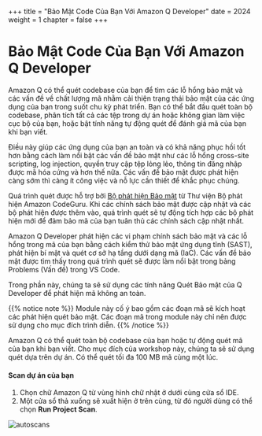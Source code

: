 +++
title = "Bảo Mật Code Của Bạn Với Amazon Q Developer"
date = 2024
weight = 1
chapter = false
+++

# Bảo Mật Code Của Bạn Với Amazon Q Developer

Amazon Q có thể quét codebase của bạn để tìm các lỗ hổng bảo mật và các vấn đề về chất lượng mã nhằm cải thiện trạng thái bảo mật của các ứng dụng của bạn trong suốt chu kỳ phát triển. Bạn có thể bắt đầu quét toàn bộ codebase, phân tích tất cả các tệp trong dự án hoặc không gian làm việc cục bộ của bạn, hoặc bật tính năng tự động quét để đánh giá mã của bạn khi bạn viết.

Điều này giúp các ứng dụng của bạn an toàn và có khả năng phục hồi tốt hơn bằng cách làm nổi bật các vấn đề bảo mật như các lỗ hổng cross-site scripting, log injection, quyền truy cập tệp lỏng lẻo, thông tin đăng nhập được mã hóa cứng và hơn thế nữa. Các vấn đề bảo mật được phát hiện càng sớm thì càng ít công việc và nỗ lực cần thiết để khắc phục chúng.

Quá trình quét được hỗ trợ bởi [Bộ phát hiện Bảo mật](https://docs.aws.amazon.com/codeguru/detector-library/) từ Thư viện Bộ phát hiện Amazon CodeGuru. Khi các chính sách bảo mật được cập nhật và các bộ phát hiện được thêm vào, quá trình quét sẽ tự động tích hợp các bộ phát hiện mới để đảm bảo mã của bạn tuân thủ các chính sách cập nhật nhất.

Amazon Q Developer phát hiện các vi phạm chính sách bảo mật và các lỗ hổng trong mã của bạn bằng cách kiểm thử bảo mật ứng dụng tĩnh (SAST), phát hiện bí mật và quét cơ sở hạ tầng dưới dạng mã (IaC). Các vấn đề bảo mật được tìm thấy trong quá trình quét sẽ được làm nổi bật trong bảng Problems (Vấn đề) trong VS Code.

Trong phần này, chúng ta sẽ sử dụng các tính năng Quét Bảo mật của Q Developer để phát hiện mã không an toàn.

{{% notice note %}}
Module này cố ý bao gồm các đoạn mã sẽ kích hoạt các phát hiện quét bảo mật. Các đoạn mã trong module này chỉ nên được sử dụng cho mục đích trình diễn.
{{% /notice %}}

Amazon Q có thể quét toàn bộ codebase của bạn hoặc tự động quét mã của bạn khi bạn viết. Cho mục đích của workshop này, chúng ta sẽ sử dụng quét dựa trên dự án. Có thể quét tối đa 100 MB mã cùng một lúc.

#### Scan dự án của bạn

1. Chọn chữ Amazon Q từ vùng hình chữ nhật ở dưới cùng cửa sổ IDE.
2. Một cửa sổ thả xuống sẽ xuất hiện ở trên cùng, từ đó người dùng có thể chọn **Run Project Scan**.

![autoscans](/images/1/autoscans.png?width=90pc)
